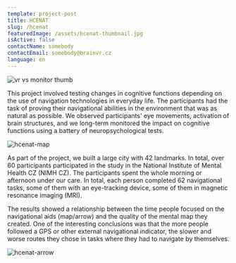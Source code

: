 ```yaml
---
template: project-post
title: HCENAT
slug: /hcenat
featuredImage: /assets/hcenat-thumbnail.jpg
isActive: false
contactName: somebody
contactEmail: somebody@brainvr.cz
language: en
---
```


![vr vs monitor thumb](/hcenat-thumbnail.jpg)

This project involved testing changes in cognitive functions depending on the use of navigation technologies in everyday life. The participants had the task of proving their navigational abilities in the environment that was as natural as possible. We observed participants' eye movements, activation of brain structures, and we long-term monitored the impact on cognitive functions using a battery of neuropsychological tests.

![hcenat-map](/hcenat-map.jpg)

As part of the project, we built a large city with 42 landmarks. In total, over 60 participants participated in the study in the National Institute of Mental Health CZ (NIMH CZ). The participants spent the whole morning or afternoon under our care. In total, each person completed 62 navigational tasks, some of them with an eye-tracking device, some of them in magnetic resonance imaging (MRI).

The results showed a relationship between the time people focused on the navigational aids (map/arrow) and the quality of the mental map they created. One of the interesting conclusions was that the more people followed a GPS or other external navigational indicator, the slower and worse routes they chose in tasks where they had to navigate by themselves.

![hcenat-arrow](/hcenat-arrow.jpg)